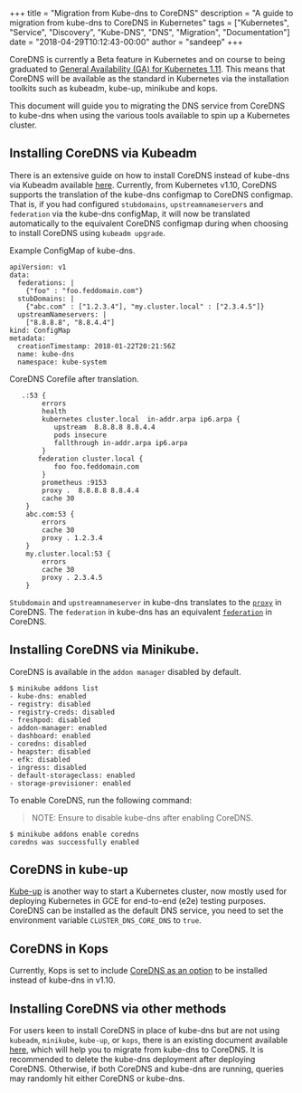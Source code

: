 +++
title = "Migration from Kube-dns to CoreDNS"
description = "A guide to migration from kube-dns to CoreDNS in Kubernetes"
tags = ["Kubernetes", "Service", "Discovery", "Kube-DNS", "DNS", "Migration", "Documentation"]
date = "2018-04-29T10:12:43-00:00"
author = "sandeep"
+++

CoreDNS is currently a Beta feature in Kubernetes and on course to being graduated to [General Availability (GA) for Kubernetes 1.11](https://github.com/kubernetes/community/pull/1956).
This means that CoreDNS will be available as the standard in Kubernetes via the installation toolkits such as kubeadm, kube-up, minikube and kops.

This document will guide you to migrating the DNS service from CoreDNS to kube-dns when using the various tools available to spin up a Kubernetes cluster.

## Installing CoreDNS via Kubeadm

There is an extensive guide on how to install CoreDNS instead of kube-dns via Kubeadm available [here](https://coredns.io/2018/01/29/deploying-kubernetes-with-coredns-using-kubeadm).
Currently, from Kubernetes v1.10, CoreDNS supports the translation of the kube-dns configmap to CoreDNS configmap.
That is, if you had configured `stubdomains`, `upstreamnameservers` and `federation` via the kube-dns configMap, it will now be translated automatically to the equivalent CoreDNS configmap during when choosing to install CoreDNS using `kubeadm upgrade`.

Example ConfigMap of kube-dns.
~~~text
apiVersion: v1
data:
  federations: |
    {"foo" : "foo.feddomain.com"}
  stubDomains: |
    {"abc.com" : ["1.2.3.4"], "my.cluster.local" : ["2.3.4.5"]}
  upstreamNameservers: |
    ["8.8.8.8", "8.8.4.4"]
kind: ConfigMap
metadata:
  creationTimestamp: 2018-01-22T20:21:56Z
  name: kube-dns
  namespace: kube-system
~~~

CoreDNS Corefile after translation.

~~~text
   .:53 {
        errors
        health
        kubernetes cluster.local  in-addr.arpa ip6.arpa {
           upstream  8.8.8.8 8.8.4.4
           pods insecure
           fallthrough in-addr.arpa ip6.arpa
        }
       federation cluster.local {
           foo foo.feddomain.com
        }
        prometheus :9153
        proxy .  8.8.8.8 8.8.4.4
        cache 30
    }
    abc.com:53 {
        errors
        cache 30
        proxy . 1.2.3.4
    }
    my.cluster.local:53 {
        errors
        cache 30
        proxy . 2.3.4.5
    }
~~~

`Stubdomain` and `upstreamnameserver` in kube-dns translates to the [`proxy`](https://coredns.io/plugins/proxy/) in CoreDNS.
The `federation` in kube-dns has an equivalent [`federation`](https://coredns.io/plugins/federation/) in CoreDNS.



## Installing CoreDNS via Minikube.

CoreDNS is available in the `addon manager` disabled by default.

~~~text
$ minikube addons list
- kube-dns: enabled
- registry: disabled
- registry-creds: disabled
- freshpod: disabled
- addon-manager: enabled
- dashboard: enabled
- coredns: disabled
- heapster: disabled
- efk: disabled
- ingress: disabled
- default-storageclass: enabled
- storage-provisioner: enabled
~~~

To enable CoreDNS, run the following command:
> NOTE: Ensure to disable kube-dns after enabling CoreDNS.

~~~
$ minikube addons enable coredns
coredns was successfully enabled
~~~


## CoreDNS in kube-up

[Kube-up](https://kubernetes.io/docs/getting-started-guides/scratch/) is another way to start a Kubernetes cluster, now mostly used for deploying Kubernetes in GCE for end-to-end (e2e) testing purposes.
CoreDNS can be installed as the default DNS service, you need to set the environment variable `CLUSTER_DNS_CORE_DNS` to `true`.

## CoreDNS in Kops

Currently, Kops is set to include [CoreDNS as an option](https://github.com/kubernetes/kops/pull/4041) to be installed instead of kube-dns in v1.10.

## Installing CoreDNS via other methods

For users keen to install CoreDNS in place of kube-dns but are not using `kubeadm`, `minikube`, `kube-up`, or `kops`, there is an existing document available [here](https://github.com/coredns/deployment/tree/master/kubernetes), which will help you to migrate from kube-dns to CoreDNS.
It is recommended to delete the kube-dns deployment after deploying CoreDNS. Otherwise, if both CoreDNS and kube-dns are running, queries may randomly hit either CoreDNS or kube-dns.



